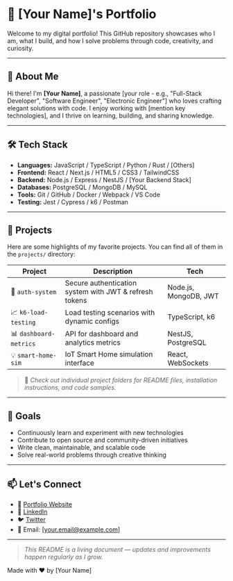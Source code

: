 # 🌟 [Your Name]'s Portfolio

Welcome to my digital portfolio! This GitHub repository showcases who I am, what I build, and how I solve problems through code, creativity, and curiosity.

---

## 📌 About Me

Hi there! I'm **[Your Name]**, a passionate [your role - e.g., "Full-Stack Developer", "Software Engineer", "Electronic Engineer"] who loves crafting elegant solutions with code. I enjoy working with [mention key technologies], and I thrive on learning, building, and sharing knowledge.

---

## 🛠️ Tech Stack

- **Languages:** JavaScript / TypeScript / Python / Rust / [Others]
- **Frontend:** React / Next.js / HTML5 / CSS3 / TailwindCSS
- **Backend:** Node.js / Express / NestJS / [Your Backend Stack]
- **Databases:** PostgreSQL / MongoDB / MySQL
- **Tools:** Git / GitHub / Docker / Webpack / VS Code
- **Testing:** Jest / Cypress / k6 / Postman

---

## 📁 Projects

Here are some highlights of my favorite projects. You can find all of them in the `projects/` directory:

| Project | Description | Tech |
|--------|-------------|------|
| 🔐 `auth-system` | Secure authentication system with JWT & refresh tokens | Node.js, MongoDB, JWT |
| 📈 `k6-load-testing` | Load testing scenarios with dynamic configs | TypeScript, k6 |
| 📊 `dashboard-metrics` | API for dashboard and analytics metrics | NestJS, PostgreSQL |
| 💡 `smart-home-sim` | IoT Smart Home simulation interface | React, WebSockets |

> 📌 _Check out individual project folders for README files, installation instructions, and code samples._

---

## 🎯 Goals

- Continuously learn and experiment with new technologies
- Contribute to open source and community-driven initiatives
- Write clean, maintainable, and scalable code
- Solve real-world problems through creative thinking

---

## 📫 Let's Connect

- 🔗 [Portfolio Website](https://your-portfolio.com)
- 💼 [LinkedIn](https://linkedin.com/in/your-profile)
- 🐦 [Twitter](https://twitter.com/your-handle)
- 📮 Email: [your.email@example.com]

---

> _This README is a living document — updates and improvements happen regularly as I grow._

Made with ❤️ by [Your Name]
